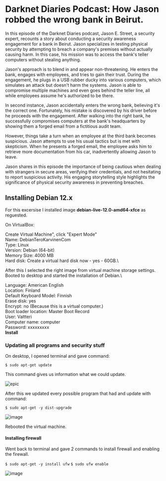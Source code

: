# Darknet Diaries Podcast: How Jason robbed the wrong bank in Beirut.

In this episode of the Darknet Diaries podcast, Jason E. Street, a security expert, recounts a story about conducting a security awareness engagement for a bank in Beirut. Jason specializes in testing physical security by attempting to breach a company's premises without actually causing harm. In this case, his mission was to access the bank's teller computers without stealing anything.

Jason's approach is to blend in and appear non-threatening. He enters the bank, engages with employees, and tries to gain their trust. During the engagement, he plugs in a USB rubber ducky into various computers, which simulates an attack but doesn't harm the systems. Jason is able to compromise multiple machines and even goes behind the teller line, all while employees assume he's authorized to be there.

In second instance, Jason accidentally enters the wrong bank, believing it's the correct one. Fortunately, his mistake is discovered by his driver before he proceeds with the engagement. After walking into the right bank, he successfully compromises computers at the bank's headquarters by showing them a forged email from a fictitious audit team.

However, things take a turn when an employee at the third bank becomes suspicious. Jason attempts to use his usual tactics but is met with skepticism. When he presents a forged email, the employee asks him to retrieve more documentation from his car, inadvertently allowing Jason to leave.

Jason shares in this episode the importance of being cautious when dealing with strangers in secure areas, verifying their credentials, and not hesitating to report suspicious activity. His engaging storytelling style highlights the significance of physical security awareness in preventing breaches.


## Installing Debian 12.x

For this excersise I installed image **debian-live-12.0-amd64-xfce** as reguested.

On VirtualBox:

Create Virtual Machine", click "Expert Mode"\
Name: DebianTeroKarvinenCom\
Type: Linux\
Version: Debian (64-bit)\
Memory Size: 4000 MB\
Hard disk: Create a virtual hard disk now - yes - 60GB.\

After this I selected the right image from virtual machine storage settings. Booted to desktop and started the installation of Debian.\ 

Language: American English\
Location: Finland\
Default Keyboard Model: Finnish\
Erase disk: yes\
Encrypt: no (Because this is a virtual computer.)\
Boot loader location: Master Boot Record\
User: Valtteri\
Computer name: computer\
Password: xxxxxxxxx\
**Install**

### Updating all programs and security stuff

On desktop, I opened terminal and gave command: 

`$ sudo apt-get update`

This command gives us information what we could update.

![epic](https://i.imgur.com/njfO2Ui.png)


After this we updated every possible program that had and update with command:

`$ sudo apt-get -y dist-upgrade`

![image](https://i.imgur.com/IEvtamo.png)

Rebooted the virtual machine.

#### Installing firewall

Went back to terminal and gave 2 commands to install firewall and enabling the firewall.

`$ sudo apt-get -y install ufw`
`$ sudo ufw enable`

![image](https://i.imgur.com/7MHgBpo.png)

